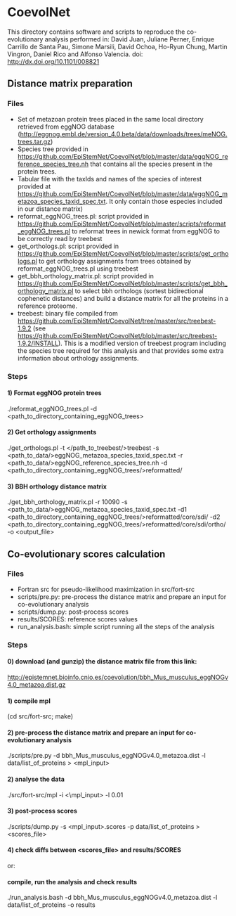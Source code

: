 # CoevolNet

This directory contains software and scripts to reproduce the co-evolutionary analysis performed in: David Juan, Juliane Perner, Enrique Carrillo de Santa Pau, Simone Marsili, David Ochoa, Ho-Ryun Chung, Martin Vingron, Daniel Rico and Alfonso Valencia. doi: http://dx.doi.org/10.1101/008821

## Distance matrix preparation

### Files

-  Set of metazoan protein trees placed in the same local directory retrieved from eggNOG database (http://eggnog.embl.de/version_4.0.beta/data/downloads/trees/meNOG.trees.tar.gz)
-  Species tree provided in https://github.com/EpiStemNet/CoevolNet/blob/master/data/eggNOG_reference_species_tree.nh that contains all the species present in the protein trees.
-  Tabular file with the taxIds and names of the species of interest provided at https://github.com/EpiStemNet/CoevolNet/blob/master/data/eggNOG_metazoa_species_taxid_spec.txt. It only contain those especies included in our distance matrix)
-  reformat_eggNOG_trees.pl: script provided in https://github.com/EpiStemNet/CoevolNet/blob/master/scripts/reformat_eggNOG_trees.pl to reformat trees in newick format from eggNOG to be correctly read by treebest
-  get_orthologs.pl: script provided in https://github.com/EpiStemNet/CoevolNet/blob/master/scripts/get_orthologs.pl to get orthology assignments from trees obtained by reformat_eggNOG_trees.pl using treebest
-  get_bbh_orthology_matrix.pl: script provided in https://github.com/EpiStemNet/CoevolNet/blob/master/scripts/get_bbh_orthology_matrix.pl to select bbh orthologs (sortest bidirectional cophenetic distances) and build a distance matrix for all the proteins in a reference proteome.
-  treebest: binary file compiled from https://github.com/EpiStemNet/CoevolNet/tree/master/src/treebest-1.9.2 (see https://github.com/EpiStemNet/CoevolNet/blob/master/src/treebest-1.9.2/INSTALL). This is a modified version of treebest program including the species tree required for this analysis and that provides some extra information about orthology assignments.

### Steps

#### 1) Format eggNOG protein trees

./reformat_eggNOG_trees.pl -d \<path_to_directory_containing_eggNOG_trees\>

#### 2) Get orthology assignments

./get_orthologs.pl -t \</path_to_treebest/\>treebest -s \<path_to_data/\>eggNOG_metazoa_species_taxid_spec.txt -r \<path_to_data/\>eggNOG_reference_species_tree.nh -d \<path_to_directory_containing_eggNOG_trees/\>reformatted/

#### 3) BBH orthology distance matrix

./get_bbh_orthology_matrix.pl -r 10090  -s \<path_to_data/\>eggNOG_metazoa_species_taxid_spec.txt -d1 \<path_to_directory_containing_eggNOG_trees/\>reformatted/core/sdi/ -d2 \<path_to_directory_containing_eggNOG_trees/\>reformatted/core/sdi/ortho/ -o \<output_file\>

## Co-evolutionary scores calculation

### Files

- Fortran src for pseudo-likelihood maximization in src/fort-src
- scripts/pre.py: pre-process the distance matrix and prepare an input for co-evolutionary analysis
- scripts/dump.py: post-process scores 
- results/SCORES: reference scores values 
- run_analysis.bash: simple script running all the steps of the analysis

### Steps

#### 0) download (and gunzip) the distance matrix file from this link: 

http://epistemnet.bioinfo.cnio.es/coevolution/bbh_Mus_musculus_eggNOGv4.0_metazoa.dist.gz

#### 1) compile mpl 
(cd src/fort-src; make)

#### 2) pre-process the distance matrix and prepare an input for co-evolutionary analysis
./scripts/pre.py -d bbh_Mus_musculus_eggNOGv4.0_metazoa.dist -l data/list_of_proteins \> \<mpl\_input\>

#### 2) analyse the data 
./src/fort-src/mpl -i <\mpl\_input\> -l 0.01 

#### 3) post-process scores 
./scripts/dump.py -s \<mpl\_input\>.scores -p data/list_of_proteins \> \<scores\_file\>

#### 4) check diffs between \<scores\_file\> and results/SCORES

or: 

#### compile, run the analysis and check results 
./run_analysis.bash -d bbh_Mus_musculus_eggNOGv4.0_metazoa.dist -l data/list_of_proteins -o results







